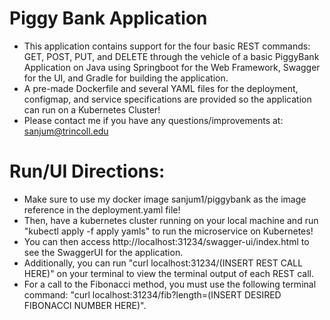 # Piggy Bank Application
  * This application contains support for the four basic REST commands: GET, POST, PUT, and DELETE through the 
    vehicle of a basic PiggyBank Application on Java using Springboot for the Web Framework, Swagger for the UI, 
    and Gradle for building the application.
 * A pre-made Dockerfile and several YAML files for the deployment, configmap, and service specifications are provided so
   the application can run on a Kubernetes Cluster!
 * Please contact me if you have any questions/improvements at: sanjum@trincoll.edu

 # Run/UI Directions:
  * Make sure to use my docker image sanjum1/piggybank as the image reference in the deployment.yaml file!
  * Then, have a kubernetes cluster running on your local machine and run "kubectl apply -f apply yamls" to run the
    microservice on Kubernetes!
  * You can then access http://localhost:31234/swagger-ui/index.html to see the SwaggerUI for the application.
  * Additionally, you can run "curl localhost:31234/(INSERT REST CALL HERE)" on your terminal to view the
    terminal output of each REST call.
  * For a call to the Fibonacci method, you must use the following terminal command:
    "curl localhost:31234/fib?length=(INSERT DESIRED FIBONACCI NUMBER HERE)". 
